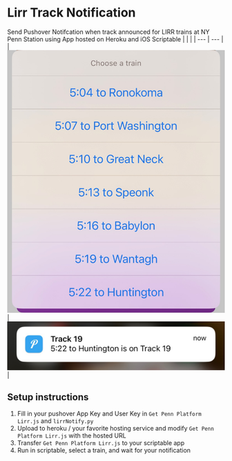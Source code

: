 # Lirr Track Notification
 Send Pushover Notifcation when track announced for LIRR trains at NY Penn Station using App hosted on Heroku and iOS Scriptable
|  | |
| --- | --- |
| ![Select Diaglog for Trains](./images/popup.jpeg) | ![Notification of Track Platform](./images/notification.jpeg) |

 ## Setup instructions
 1. Fill in your pushover App Key and User Key in `Get Penn Platform Lirr.js` and `lirrNotify.py`
 2. Upload to heroku / your favorite hosting service and modify `Get Penn Platform Lirr.js` with the hosted URL
 3. Transfer `Get Penn Platform Lirr.js` to your scriptable app
 4. Run in scriptable, select a train, and wait for your notification

